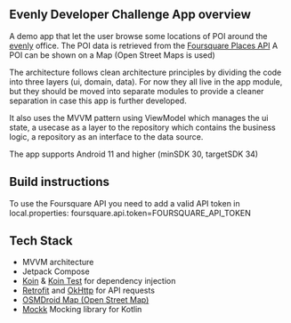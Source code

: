 ## **E**venly **D**eveloper **C**hallenge App overview

A demo app that let the user browse some locations of POI around the [evenly](https://evenly.io) office.
The POI data is retrieved from the [Foursquare Places API](https://docs.foursquare.com/data-products/docs/place-delivery-options)
A POI can be shown on a Map (Open Street Maps is used)

The architecture follows clean architecture principles by dividing the code into
three layers (ui, domain, data). For now they all live in the app module, but they should
be moved into separate modules to provide a cleaner separation in case this app is
further developed.

It also uses the MVVM pattern using ViewModel which manages the ui state,
a usecase as a layer to the repository which contains the business logic,
a repository as an interface to the data source.

The app supports Android 11 and higher (minSDK 30, targetSDK 34)

## Build instructions

To use the Foursquare API you need to add a valid API token in local.properties:
foursquare.api.token=FOURSQUARE_API_TOKEN

## Tech Stack

* MVVM architecture
* Jetpack Compose
* [Koin](https://insert-koin.io/) & [Koin Test](https://insert-koin.io/docs/quickstart/junit-test/) for dependency injection
* [Retrofit](https://square.github.io/retrofit/) and [OkHttp](https://square.github.io/okhttp/) for API requests
* [OSMDroid Map (Open Street Map)](https://github.com/osmdroid/osmdroid)
* [Mockk](https://mockk.io/) Mocking library for Kotlin
